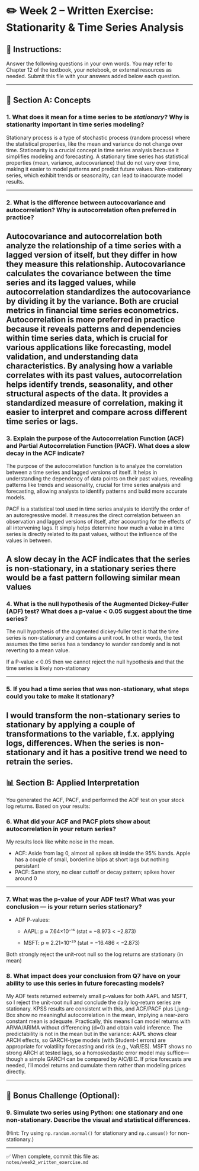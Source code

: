 # ✏️ Week 2 – Written Exercise: Stationarity & Time Series Analysis

## 🧠 Instructions:
Answer the following questions in your own words. You may refer to Chapter 12 of the textbook, your notebook, or external resources as needed. Submit this file with your answers added below each question.

---

## 📘 Section A: Concepts

### 1. What does it mean for a time series to be *stationary*? Why is stationarity important in time series modeling?

Stationary process is a type of stochastic process (random process) where the statistical properties, like the mean and variance do not change over time. Stationarity is a crucial concept in time series analysis because it simplifies modeling and forecasting. A stationary time series has statistical properties (mean, variance, autocovariance) that do not vary over time, making it easier to model patterns and predict future values. Non-stationary series, which exhibit trends or seasonality, can lead to inaccurate model results.

---

### 2. What is the difference between **autocovariance** and **autocorrelation**? Why is autocorrelation often preferred in practice?

Autocovariance and autocorrelation both analyze the relationship of a time series with a lagged version of itself, but they differ in how they measure this relationship. Autocovariance calculates the covariance between the time series and its lagged values, while autocorrelation standardizes the autocovariance by dividing it by the variance. Both are crucial metrics in financial time series econometrics.
Autocorrelation is more preferred in practice because it reveals patterns and dependencies within time series data, which is crucial for various applications like forecasting, model validation, and understanding data characteristics. By analysing how a variable correlates with its past values, autocorrelation helps identify trends, seasonality, and other structural aspects of the data. It provides a standardized measure of correlation, making it easier to interpret and compare across different time series or lags.
---

### 3. Explain the purpose of the **Autocorrelation Function (ACF)** and **Partial Autocorrelation Function (PACF)**. What does a slow decay in the ACF indicate?

The purpose of the autocorrelation function is to analyze the correlation between a time series and lagged versions of itself. It helps in understanding the dependency of data points on their past values, revealing patterns like trends and seasonality, crucial for time series analysis and forecasting, allowing analysts to identify patterns and build more accurate models.

PACF is a statistical tool used in time series analysis to identify the order of an autoregressive model. It measures the direct correlation between an observation and lagged versions of itself, after accounting for the effects of all intervening lags. It simply helps determine how much a value in a time series is directly related to its past values, without the influence of the values in between.

A slow decay in the ACF indicates that the series is non-stationary, in a stationary series there would be a fast pattern following similar mean values
---

### 4. What is the null hypothesis of the **Augmented Dickey-Fuller (ADF)** test? What does a p-value < 0.05 suggest about the time series?

The null hypothesis of the augmented dickey-fuller test is that the time series is non-stationary and contains a unit root. In other words, the test assumes the time series has a tendancy to wander randomly and is not reverting to a mean value.

If a P-value < 0.05 then we cannot reject the null hypothesis and that the time series is likely non-stationary

---

### 5. If you had a time series that was non-stationary, what steps could you take to make it stationary?

I would transform the non-stationary series to stationary by applying a couple of transformations to the variable, f.x. applying logs, differences.
When the series is non-stationary and it has a positive trend we need to retrain the series.
---

## 📊 Section B: Applied Interpretation

You generated the ACF, PACF, and performed the ADF test on your stock log returns. Based on your results:

### 6. What did your ACF and PACF plots show about autocorrelation in your return series?

My results look like white noise in the mean.
* ACF: Aside from lag 0, almost all spikes sit inside the 95% bands. Apple has a couple of small, borderline blips at short lags but nothing persistant
* PACF: Same story, no clear cuttoff or decay pattern; spikes hover around 0

---

### 7. What was the p-value of your ADF test? What was your conclusion — is your return series stationary?

* ADF P-values:
    - AAPL: p ≈ 7.64×10⁻¹⁵ (stat = −8.973 < −2.873)

    - MSFT: p ≈ 2.21×10⁻²⁹ (stat = −16.486 < −2.873)

Both strongly reject the unit-root null so the log returns are stationary (in mean)

### 8. What impact does your conclusion from Q7 have on your ability to use this series in future forecasting models?

My ADF tests returned extremely small p-values for both AAPL and MSFT, so I reject the unit-root null and conclude the daily log-return series are stationary. KPSS results are consistent with this, and ACF/PACF plus Ljung–Box show no meaningful autocorrelation in the mean, implying a near-zero constant mean is adequate. Practically, this means I can model returns with ARMA/ARIMA without differencing (d=0) and obtain valid inference. The predictability is not in the mean but in the variance: AAPL shows clear ARCH effects, so GARCH-type models (with Student-t errors) are appropriate for volatility forecasting and risk (e.g., VaR/ES). MSFT shows no strong ARCH at tested lags, so a homoskedastic error model may suffice—though a simple GARCH can be compared by AIC/BIC. If price forecasts are needed, I’ll model returns and cumulate them rather than modeling prices directly.

---

## 🧠 Bonus Challenge (Optional):

### 9. Simulate two series using Python: one stationary and one non-stationary. Describe the visual and statistical differences.

(Hint: Try using `np.random.normal()` for stationary and `np.cumsum()` for non-stationary.)

---

✅ When complete, commit this file as:  
`notes/week2_written_exercise.md`

